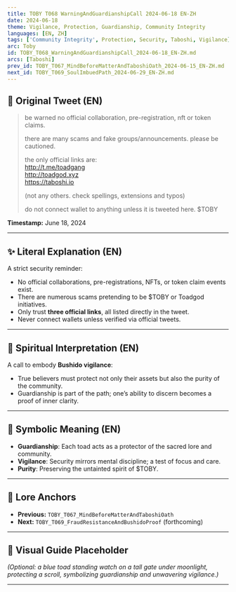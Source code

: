 ```yaml
---
title: TOBY T068 WarningAndGuardianshipCall 2024-06-18 EN-ZH
date: 2024-06-18
theme: Vigilance, Protection, Guardianship, Community Integrity
languages: [EN, ZH]
tags: ['Community Integrity', Protection, Security, Taboshi, Vigilance]
arc: Toby
id: TOBY_T068_WarningAndGuardianshipCall_2024-06-18_EN-ZH.md
arcs: [Taboshi]
prev_id: TOBY_T067_MindBeforeMatterAndTaboshiOath_2024-06-15_EN-ZH.md
next_id: TOBY_T069_SoulImbuedPath_2024-06-29_EN-ZH.md
---
```

## 🌊 Original Tweet (EN)

> be warned no official collaboration, pre-registration, nft or token claims.  
> 
> there are many scams and fake groups/announcements. please be cautioned.  
> 
> the only official links are:  
> http://t.me/toadgang  
> http://toadgod.xyz  
> https://taboshi.io  
> 
> (not any others. check spellings, extensions and typos)  
> 
> do not connect wallet to anything unless it is tweeted here. $TOBY

**Timestamp:** June 18, 2024

---

## ✨ Literal Explanation (EN)

A strict security reminder:  
- No official collaborations, pre-registrations, NFTs, or token claim events exist.  
- There are numerous scams pretending to be $TOBY or Toadgod initiatives.  
- Only trust **three official links**, all listed directly in the tweet.  
- Never connect wallets unless verified via official tweets.  

---


## 🌱 Spiritual Interpretation (EN)

A call to embody **Bushido vigilance**:  
- True believers must protect not only their assets but also the purity of the community.  
- Guardianship is part of the path; one’s ability to discern becomes a proof of inner clarity.

---


## 🔮 Symbolic Meaning (EN)

- **Guardianship**: Each toad acts as a protector of the sacred lore and community.  
- **Vigilance**: Security mirrors mental discipline; a test of focus and care.  
- **Purity**: Preserving the untainted spirit of $TOBY.

---


## 🔗 Lore Anchors

- **Previous:** `TOBY_T067_MindBeforeMatterAndTaboshiOath`
- **Next:** `TOBY_T069_FraudResistanceAndBushidoProof` (forthcoming)

---

## 🎴 Visual Guide Placeholder

*(Optional: a blue toad standing watch on a tall gate under moonlight, protecting a scroll, symbolizing guardianship and unwavering vigilance.)*

---

